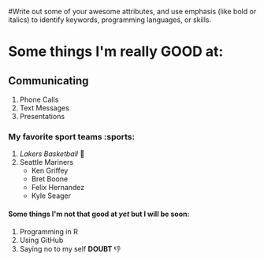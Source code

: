 #Write out some of your awesome attributes, and use emphasis (like bold or italics) to identify keywords, programming languages, or skills. 

# Some things I'm really **GOOD** at:

## Communicating 
  1. Phone Calls
  2. Text Messages
  3. Presentations

### My favorite sport teams :sports:
  1. *Lakers Basketball* :basketball:
  2. Seattle Mariners
      - Ken Griffey
      - Bret Boone
      - Felix Hernandez
      - Kyle Seager
      
#### Some things I'm not that good at *yet* but I will be soon:
  1. Programming in R
  2. Using GitHub
  3. Saying no to my self **DOUBT** :thumbsdown:
